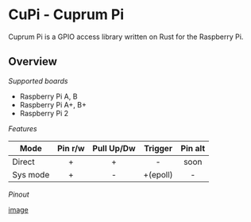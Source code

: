 # CuPi - Cuprum Pi

Cuprum Pi is a GPIO access library written on Rust for the Raspberry Pi.

## Overview

*Supported boards*

* Raspberry Pi A, B
* Raspberry Pi A+, B+
* Raspberry Pi 2

*Features*

| Mode     | Pin r/w | Pull Up/Dw |  Trigger   | Pin alt |
| -------- | :-----: | :--------: | :--------: | :-----: |
| Direct   |    +    |     +      |    -       |  soon   |
| Sys mode |    +    |     -      |   +(epoll) |    -    |

*Pinout*

[image](http://pi4j.com/images/j8header-2b-large.png)
